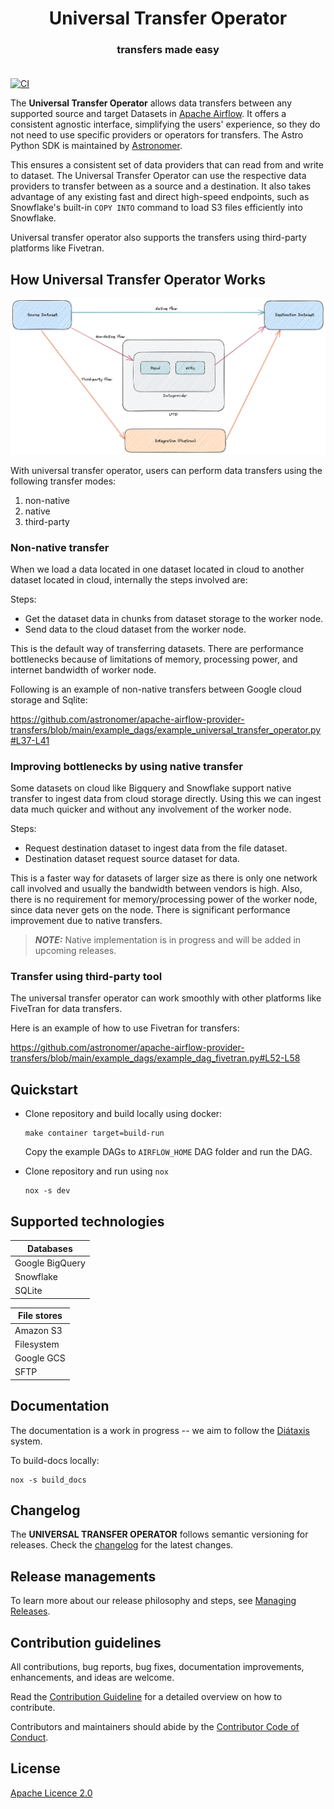 <h1 align="center">
  Universal Transfer Operator
</h1>
  <h3 align="center">
transfers made easy<br><br>
</h3>



[![CI](https://github.com/astronomer/apache-airflow-provider-transfers/actions/workflows/ci-uto.yaml/badge.svg)](https://github.com/astronomer/apache-airflow-provider-transfers)

The **Universal Transfer Operator** allows data transfers between any supported source and target Datasets in [Apache Airflow](https://airflow.apache.org/). It offers a consistent agnostic interface, simplifying the users' experience, so they do not need to use specific providers or operators for transfers. The Astro Python SDK is maintained by [Astronomer](https://astronomer.io).

This ensures a consistent set of data providers that can read from and write to dataset. The Universal Transfer
Operator can use the respective data providers to transfer between as a source and a destination. It also takes advantage of any existing fast and
direct high-speed endpoints, such as Snowflake's built-in ``COPY INTO`` command to load S3 files efficiently into Snowflake.

Universal transfer operator also supports the transfers using third-party platforms like Fivetran.

## How Universal Transfer Operator Works


![Approach](./docs/images/approach.png)

With universal transfer operator, users can perform data transfers using the following transfer modes:

1. non-native
2. native
3. third-party

### Non-native transfer

When we load a data located in one dataset located in cloud to another dataset located in cloud, internally the steps involved are:

Steps:

- Get the dataset data in chunks from dataset storage to the worker node.
- Send data to the cloud dataset from the worker node.

This is the default way of transferring datasets. There are performance bottlenecks because of limitations of memory, processing power, and internet bandwidth of worker node.

Following is an example of non-native transfers between Google cloud storage and Sqlite:

https://github.com/astronomer/apache-airflow-provider-transfers/blob/main/example_dags/example_universal_transfer_operator.py#L37-L41

### Improving bottlenecks by using native transfer

Some datasets on cloud like Bigquery and Snowflake support native transfer to ingest data from cloud storage directly. Using this we can ingest data much quicker and without any involvement of the worker node.

Steps:

- Request destination dataset to ingest data from the file dataset.
- Destination dataset request source dataset for data.

This is a faster way for datasets of larger size as there is only one network call involved and usually the bandwidth between vendors is high. Also, there is no requirement for memory/processing power of the worker node, since data never gets on the node. There is significant performance improvement due to native transfers.

> **_NOTE:_**
   Native implementation is in progress and will be added in upcoming releases.


### Transfer using third-party tool
The universal transfer operator can work smoothly with other platforms like FiveTran for data transfers.

Here is an example of how to use Fivetran for transfers:

https://github.com/astronomer/apache-airflow-provider-transfers/blob/main/example_dags/example_dag_fivetran.py#L52-L58


## Quickstart
- Clone repository and build locally using docker:
    ```shell
    make container target=build-run
    ```

   Copy the example DAGs to `AIRFLOW_HOME` DAG folder and run the DAG.

- Clone repository and run using `nox`

    ```shell
    nox -s dev
    ```

## Supported technologies

| Databases       |
|-----------------|
| Google BigQuery |
| Snowflake       |
| SQLite          |


| File stores |
|------------ |
| Amazon S3   |
| Filesystem  |
| Google GCS  |
| SFTP        |

## Documentation

The documentation is a work in progress -- we aim to follow the [Diátaxis](https://diataxis.fr/) system.

To build-docs locally:

```shell
nox -s build_docs
```

## Changelog

The **UNIVERSAL TRANSFER OPERATOR** follows semantic versioning for releases. Check the [changelog](/docs/CHANGELOG.md) for the latest changes.

## Release managements

To learn more about our release philosophy and steps, see [Managing Releases](/docs/development/RELEASE.md).

## Contribution guidelines

All contributions, bug reports, bug fixes, documentation improvements, enhancements, and ideas are welcome.

Read the [Contribution Guideline](/docs/development/CONTRIBUTING.md) for a detailed overview on how to contribute.

Contributors and maintainers should abide by the [Contributor Code of Conduct](CODE_OF_CONDUCT.md).

## License

[Apache Licence 2.0](LICENSE)
